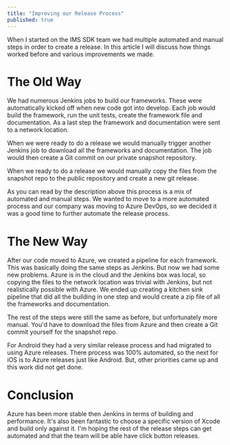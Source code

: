 ```yaml
---
title: "Improving our Release Process"
published: true
---
```


When I started on the IMS SDK team we had multiple automated and manual steps in order to create a release. In this article I will discuss how things worked before and various improvements we made.

# The Old Way

 We had numerous Jenkins jobs to build our frameworks. These were automatically kicked off when new code got into develop. Each job would build the framework, run the unit tests, create the framework file and documentation. As a last step the framework and documentation were sent to a network location.

 When we were ready to do a release we would manually trigger another Jenkins job to download all the frameworks and documentation. The job would then create a Git commit on our private snapshot repository.

 When we ready to do a release we would manually copy the files from the snapshot repo to the public repository and create a new git release.

 As you can read by the description above this process is a mix of automated and manual steps. We wanted to move to a more automated process and our company was moving to Azure DevOps, so we decided it was a good time to further automate the release process.

 # The New Way

 After our code moved to Azure, we created a pipeline for each framework. This was basically doing the same steps as Jenkins. But now we had some new problems. Azure is in the cloud and the Jenkins box was local, so copying the files to the network location was trivial with Jenkins, but not realistically possible with Azure. We ended up creating a kitchen sink pipeline that did all the building in one step and would create a zip file of all the frameworks and documentation.

 The rest of the steps were still the same as before, but unfortunately more manual. You'd have to download the files from Azure and then create a Git commit yourself for the snapshot repo.

 For Android they had a very similar release process and had migrated to using Azure releases. There process was 100% automated, so the next for iOS is to Azure releases just like Android. But, other priorities came up and this work did not get done.

 # Conclusion

 Azure has been more stable then Jenkins in terms of building and performance. It's also been fantastic to choose a specific version of Xcode and build only against it. I'm hoping the rest of the release steps can get automated and that the team will be able have click button releases.
